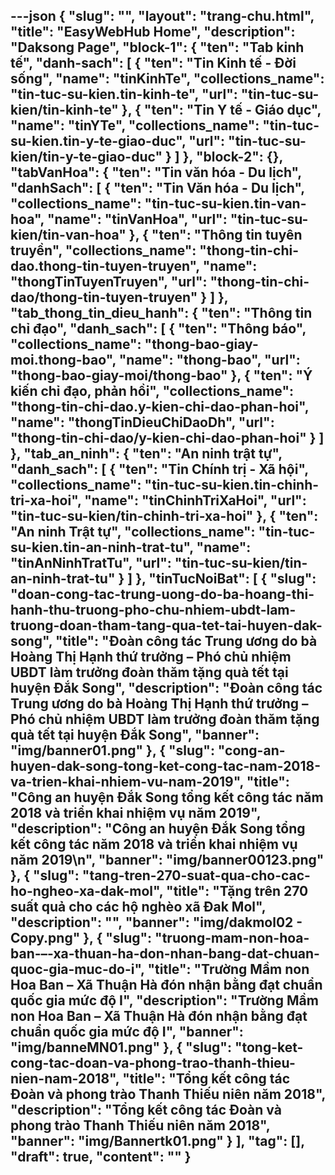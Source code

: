 ---json
{
    "slug": "",
    "layout": "trang-chu.html",
    "title": "EasyWebHub Home",
    "description": "Daksong Page",
    "block-1": {
        "ten": "Tab kinh tế",
        "danh-sach": [
            {
                "ten": "Tin Kinh tế - Đời sống",
                "name": "tinKinhTe",
                "collections_name": "tin-tuc-su-kien.tin-kinh-te",
                "url": "tin-tuc-su-kien/tin-kinh-te"
            },
            {
                "ten": "Tin Y tế - Giáo dục",
                "name": "tinYTe",
                "collections_name": "tin-tuc-su-kien.tin-y-te-giao-duc",
                "url": "tin-tuc-su-kien/tin-y-te-giao-duc"
            }
        ]
    },
    "block-2": {},
    "tabVanHoa": {
        "ten": "Tin văn hóa - Du lịch",
        "danhSach": [
            {
                "ten": "Tin Văn hóa - Du lịch",
                "collections_name": "tin-tuc-su-kien.tin-van-hoa",
                "name": "tinVanHoa",
                "url": "tin-tuc-su-kien/tin-van-hoa"
            },
            {
                "ten": "Thông tin tuyên truyền",
                "collections_name": "thong-tin-chi-dao.thong-tin-tuyen-truyen",
                "name": "thongTinTuyenTruyen",
                "url": "thong-tin-chi-dao/thong-tin-tuyen-truyen"
            }
        ]
    },
    "tab_thong_tin_dieu_hanh": {
        "ten": "Thông tin chỉ đạo",
        "danh_sach": [
            {
                "ten": "Thông báo",
                "collections_name": "thong-bao-giay-moi.thong-bao",
                "name": "thong-bao",
                "url": "thong-bao-giay-moi/thong-bao"
            },
            {
                "ten": "Ý kiến chỉ đạo, phản hồi",
                "collections_name": "thong-tin-chi-dao.y-kien-chi-dao-phan-hoi",
                "name": "thongTinDieuChiDaoDh",
                "url": "thong-tin-chi-dao/y-kien-chi-dao-phan-hoi"
            }
        ]
    },
    "tab_an_ninh": {
        "ten": "An ninh trật tự",
        "danh_sach": [
            {
                "ten": "Tin Chính trị - Xã hội",
                "collections_name": "tin-tuc-su-kien.tin-chinh-tri-xa-hoi",
                "name": "tinChinhTriXaHoi",
                "url": "tin-tuc-su-kien/tin-chinh-tri-xa-hoi"
            },
            {
                "ten": "An ninh Trật tự",
                "collections_name": "tin-tuc-su-kien.tin-an-ninh-trat-tu",
                "name": "tinAnNinhTratTu",
                "url": "tin-tuc-su-kien/tin-an-ninh-trat-tu"
            }
        ]
    },
    "tinTucNoiBat": [
        {
            "slug": "doan-cong-tac-trung-uong-do-ba-hoang-thi-hanh-thu-truong-pho-chu-nhiem-ubdt-lam-truong-doan-tham-tang-qua-tet-tai-huyen-dak-song",
            "title": "Đoàn công tác Trung ương do bà Hoàng Thị Hạnh thứ trưởng – Phó chủ nhiệm UBDT làm trưởng đoàn thăm tặng quà tết tại huyện Đắk Song",
            "description": "Đoàn công tác Trung ương do bà Hoàng Thị Hạnh thứ trưởng – Phó chủ nhiệm UBDT làm trưởng đoàn thăm tặng quà tết tại huyện Đắk Song",
            "banner": "img/banner01.png"
        },
        {
            "slug": "cong-an-huyen-dak-song-tong-ket-cong-tac-nam-2018-va-trien-khai-nhiem-vu-nam-2019",
            "title": "Công an huyện Đắk Song tổng kết công tác năm 2018 và triển khai nhiệm vụ năm 2019",
            "description": "Công an huyện Đắk Song tổng kết công tác năm 2018 và triển khai nhiệm vụ năm 2019\n",
            "banner": "img/banner00123.png"
        },
        {
            "slug": "tang-tren-270-suat-qua-cho-cac-ho-ngheo-xa-dak-mol",
            "title": "Tặng trên 270 suất quả cho các hộ nghèo xã Đak Mol",
            "description": "",
            "banner": "img/dakmol02 - Copy.png"
        },
        {
            "slug": "truong-mam-non-hoa-ban-–-xa-thuan-ha-don-nhan-bang-dat-chuan-quoc-gia-muc-do-i",
            "title": "Trường Mầm non Hoa Ban – Xã Thuận Hà đón nhận bằng đạt chuẩn quốc gia mức độ I",
            "description": "Trường Mầm non Hoa Ban – Xã Thuận Hà đón nhận bằng đạt chuẩn quốc gia mức độ I",
            "banner": "img/banneMN01.png"
        },
        {
            "slug": "tong-ket-cong-tac-doan-va-phong-trao-thanh-thieu-nien-nam-2018",
            "title": "Tổng kết công tác Đoàn và phong trào Thanh Thiếu niên năm 2018",
            "description": "Tổng kết công tác Đoàn và phong trào Thanh Thiếu niên năm 2018",
            "banner": "img/Bannertk01.png"
        }
    ],
    "tag": [],
    "draft": true,
    "__content__": ""
}
---
